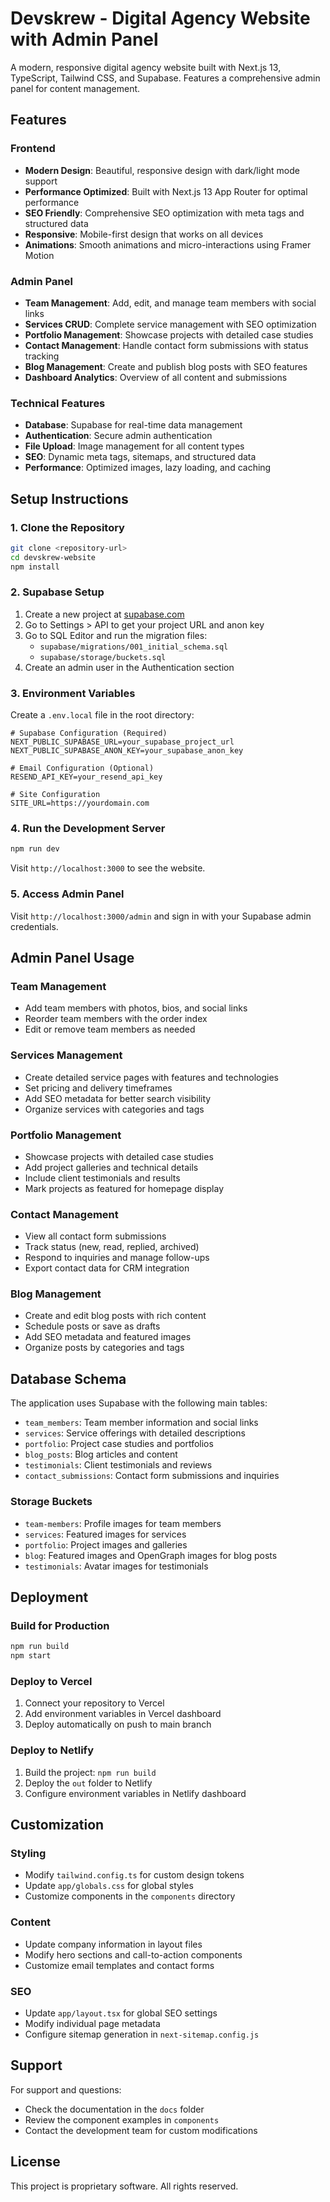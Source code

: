 # Devskrew - Digital Agency Website with Admin Panel

A modern, responsive digital agency website built with Next.js 13, TypeScript, Tailwind CSS, and Supabase. Features a comprehensive admin panel for content management.

## Features

### Frontend
- **Modern Design**: Beautiful, responsive design with dark/light mode support
- **Performance Optimized**: Built with Next.js 13 App Router for optimal performance
- **SEO Friendly**: Comprehensive SEO optimization with meta tags and structured data
- **Responsive**: Mobile-first design that works on all devices
- **Animations**: Smooth animations and micro-interactions using Framer Motion

### Admin Panel
- **Team Management**: Add, edit, and manage team members with social links
- **Services CRUD**: Complete service management with SEO optimization
- **Portfolio Management**: Showcase projects with detailed case studies
- **Contact Management**: Handle contact form submissions with status tracking
- **Blog Management**: Create and publish blog posts with SEO features
- **Dashboard Analytics**: Overview of all content and submissions

### Technical Features
- **Database**: Supabase for real-time data management
- **Authentication**: Secure admin authentication
- **File Upload**: Image management for all content types
- **SEO**: Dynamic meta tags, sitemaps, and structured data
- **Performance**: Optimized images, lazy loading, and caching

## Setup Instructions

### 1. Clone the Repository
```bash
git clone <repository-url>
cd devskrew-website
npm install
```

### 2. Supabase Setup
1. Create a new project at [supabase.com](https://supabase.com)
2. Go to Settings > API to get your project URL and anon key
3. Go to SQL Editor and run the migration files:
   - `supabase/migrations/001_initial_schema.sql`
   - `supabase/storage/buckets.sql`
4. Create an admin user in the Authentication section

### 3. Environment Variables
Create a `.env.local` file in the root directory:

```env
# Supabase Configuration (Required)
NEXT_PUBLIC_SUPABASE_URL=your_supabase_project_url
NEXT_PUBLIC_SUPABASE_ANON_KEY=your_supabase_anon_key

# Email Configuration (Optional)
RESEND_API_KEY=your_resend_api_key

# Site Configuration
SITE_URL=https://yourdomain.com
```

### 4. Run the Development Server
```bash
npm run dev
```

Visit `http://localhost:3000` to see the website.

### 5. Access Admin Panel
Visit `http://localhost:3000/admin` and sign in with your Supabase admin credentials.

## Admin Panel Usage

### Team Management
- Add team members with photos, bios, and social links
- Reorder team members with the order index
- Edit or remove team members as needed

### Services Management
- Create detailed service pages with features and technologies
- Set pricing and delivery timeframes
- Add SEO metadata for better search visibility
- Organize services with categories and tags

### Portfolio Management
- Showcase projects with detailed case studies
- Add project galleries and technical details
- Include client testimonials and results
- Mark projects as featured for homepage display

### Contact Management
- View all contact form submissions
- Track status (new, read, replied, archived)
- Respond to inquiries and manage follow-ups
- Export contact data for CRM integration

### Blog Management
- Create and edit blog posts with rich content
- Schedule posts or save as drafts
- Add SEO metadata and featured images
- Organize posts by categories and tags

## Database Schema

The application uses Supabase with the following main tables:
- `team_members`: Team member information and social links
- `services`: Service offerings with detailed descriptions
- `portfolio`: Project case studies and portfolios
- `blog_posts`: Blog articles and content
- `testimonials`: Client testimonials and reviews
- `contact_submissions`: Contact form submissions and inquiries

### Storage Buckets
- `team-members`: Profile images for team members
- `services`: Featured images for services
- `portfolio`: Project images and galleries
- `blog`: Featured images and OpenGraph images for blog posts
- `testimonials`: Avatar images for testimonials

## Deployment

### Build for Production
```bash
npm run build
npm start
```

### Deploy to Vercel
1. Connect your repository to Vercel
2. Add environment variables in Vercel dashboard
3. Deploy automatically on push to main branch

### Deploy to Netlify
1. Build the project: `npm run build`
2. Deploy the `out` folder to Netlify
3. Configure environment variables in Netlify dashboard

## Customization

### Styling
- Modify `tailwind.config.ts` for custom design tokens
- Update `app/globals.css` for global styles
- Customize components in the `components` directory

### Content
- Update company information in layout files
- Modify hero sections and call-to-action components
- Customize email templates and contact forms

### SEO
- Update `app/layout.tsx` for global SEO settings
- Modify individual page metadata
- Configure sitemap generation in `next-sitemap.config.js`

## Support

For support and questions:
- Check the documentation in the `docs` folder
- Review the component examples in `components`
- Contact the development team for custom modifications

## License

This project is proprietary software. All rights reserved.
